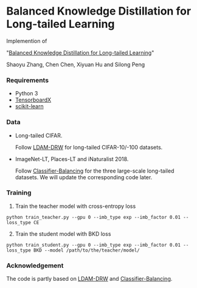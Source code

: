 # Balanced Knowledge Distillation for Long-tailed Learning

Implemention of 

"[Balanced Knowledge Distillation for Long-tailed Learning](http://arxiv.org/abs/2104.10510)"

Shaoyu Zhang, Chen Chen, Xiyuan Hu and Silong Peng

### Requirements 
* Python 3
* [TensorboardX](https://github.com/lanpa/tensorboardX)
* [scikit-learn](https://scikit-learn.org/stable/)

### Data
* Long-tailed CIFAR.

  Follow [LDAM-DRW](https://github.com/kaidic/LDAM-DRW) for long-tailed CIFAR-10/-100 datasets.
* ImageNet-LT, Places-LT and iNaturalist 2018.

  Follow [Classifier-Balancing](https://github.com/facebookresearch/classifier-balancing) for the three large-scale long-tailed datasets. We will update the corresponding code later.
  
### Training
1. Train the teacher model with cross-entropy loss
```
python train_teacher.py --gpu 0 --imb_type exp --imb_factor 0.01 --loss_type CE
```

2. Train the student model with BKD loss
```
python train_student.py --gpu 0 --imb_type exp --imb_factor 0.01 --loss_type BKD --model /path/to/the/teacher/model/
```

### Acknowledgement
The code is partly based on [LDAM-DRW](https://github.com/kaidic/LDAM-DRW) and [Classifier-Balancing](https://github.com/facebookresearch/classifier-balancing).

